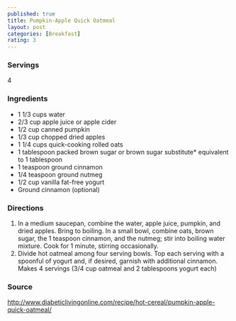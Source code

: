 ```yaml
---
published: true
title: Pumpkin-Apple Quick Oatmeal
layout: post
categories: [Breakfast]
rating: 3
---
```

### Servings
4

### Ingredients
- 1 1/3 cups water
- 2/3 cup apple juice or apple cider
- 1/2 cup canned pumpkin
- 1/3 cup chopped dried apples
- 1 1/4 cups quick-cooking rolled oats
- 1 tablespoon packed brown sugar or brown sugar substitute* equivalent to 1 tablespoon
- 1 teaspoon ground cinnamon
- 1/4 teaspoon ground nutmeg
- 1/2 cup vanilla fat-free yogurt
- Ground cinnamon (optional)

### Directions
1. In a medium saucepan, combine the water, apple juice, pumpkin, and dried apples. Bring to boiling. In a small bowl, combine oats, brown sugar, the 1 teaspoon cinnamon, and the nutmeg; stir into boiling water mixture. Cook for 1 minute, stirring occasionally.
2. Divide hot oatmeal among four serving bowls. Top each serving with a spoonful of yogurt and, if desired, garnish with additional cinnamon. Makes 4 servings (3/4 cup oatmeal and 2 tablespoons yogurt each)

### Source
<a href="http://www.diabeticlivingonline.com/recipe/hot-cereal/pumpkin-apple-quick-oatmeal/" target="new">http://www.diabeticlivingonline.com/recipe/hot-cereal/pumpkin-apple-quick-oatmeal/</a>
